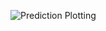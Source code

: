 ![Prediction Plotting](https://github.com/user-attachments/assets/c78dcbf9-5ed2-49c6-a942-77b6b8cd4d67)
